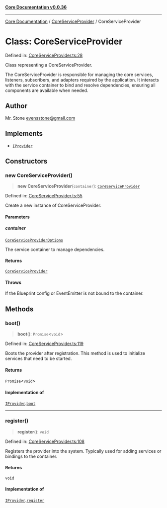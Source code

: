[**Core Documentation v0.0.36**](../../README.md)

***

[Core Documentation](../../modules.md) / [CoreServiceProvider](../README.md) / CoreServiceProvider

# Class: CoreServiceProvider

Defined in: [CoreServiceProvider.ts:28](https://github.com/stonemjs/core/blob/9f959fbf0878444ad50749e09c8b1ee612a83d71/src/CoreServiceProvider.ts#L28)

Class representing a CoreServiceProvider.

The CoreServiceProvider is responsible for managing the core services,
listeners, subscribers, and adapters required by the application.
It interacts with the service container to bind and resolve dependencies,
ensuring all components are available when needed.

## Author

Mr. Stone <evensstone@gmail.com>

## Implements

- [`IProvider`](../../declarations/interfaces/IProvider.md)

## Constructors

### new CoreServiceProvider()

> **new CoreServiceProvider**(`container`): [`CoreServiceProvider`](CoreServiceProvider.md)

Defined in: [CoreServiceProvider.ts:55](https://github.com/stonemjs/core/blob/9f959fbf0878444ad50749e09c8b1ee612a83d71/src/CoreServiceProvider.ts#L55)

Create a new instance of CoreServiceProvider.

#### Parameters

##### container

[`CoreServiceProviderOptions`](../interfaces/CoreServiceProviderOptions.md)

The service container to manage dependencies.

#### Returns

[`CoreServiceProvider`](CoreServiceProvider.md)

#### Throws

If the Blueprint config or EventEmitter is not bound to the container.

## Methods

### boot()

> **boot**(): `Promise`\<`void`\>

Defined in: [CoreServiceProvider.ts:119](https://github.com/stonemjs/core/blob/9f959fbf0878444ad50749e09c8b1ee612a83d71/src/CoreServiceProvider.ts#L119)

Boots the provider after registration. This method is used to initialize services that need to be started.

#### Returns

`Promise`\<`void`\>

#### Implementation of

[`IProvider`](../../declarations/interfaces/IProvider.md).[`boot`](../../declarations/interfaces/IProvider.md#boot)

***

### register()

> **register**(): `void`

Defined in: [CoreServiceProvider.ts:108](https://github.com/stonemjs/core/blob/9f959fbf0878444ad50749e09c8b1ee612a83d71/src/CoreServiceProvider.ts#L108)

Registers the provider into the system. Typically used for adding services or bindings to the container.

#### Returns

`void`

#### Implementation of

[`IProvider`](../../declarations/interfaces/IProvider.md).[`register`](../../declarations/interfaces/IProvider.md#register)
